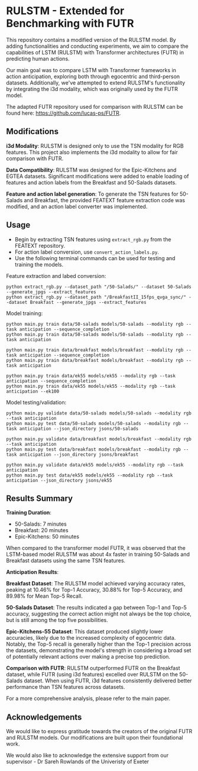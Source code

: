 # RULSTM - Extended for Benchmarking with FUTR

This repository contains a modified version of the RULSTM model. By adding functionalities and conducting  experiments, we aim to compare the capabilities of LSTM (RULSTM) with Transformer architectures (FUTR) in predicting human actions.

Our main goal was to compare LSTM with Transformer frameworks in action anticipation, exploring both through egocentric and third-person datasets. Additionally, we've attempted to extend RULSTM's functionality by integrating the i3d modality, which was originally used by the FUTR model.

The adapted FUTR repository used for comparison with RULSTM can be found here: https://github.com/lucas-ps/FUTR.

## Modifications

**i3d Modality**: RULSTM is designed only to use the TSN modality for RGB features. This project also implements the i3d modality to allow for fair comparison with FUTR.

**Data Compatibility**: RULSTM was designed for the Epic-Kitchens and EGTEA datasets. Significant modifications were added to enable loading of features and action labels from the Breakfast and 50-Salads datasets.

**Feature and action label generation**: To generate the TSN features for 50-Salads and Breakfast, the provided FEATEXT feature extraction code was modified, and an action label converter was implemented.

## Usage

- Begin by extracting TSN features using `extract_rgb.py` from the FEATEXT repository.
- For action label conversion, use `convert_action_labels.py`.
- Use the following terminal commands can be used for testing and training the models.

Feature extraction and labed conversion:
```
python extract_rgb.py --dataset_path "/50-Salads/" --dataset 50-Salads --generate_jpgs --extract_features 
python extract_rgb.py --dataset_path "/BreakfastII_15fps_qvga_sync/" --dataset Breakfast --generate_jpgs --extract_features
```

Model training:
```
python main.py train data/50-salads models/50-salads --modality rgb --task anticipation --sequence_completion 
python main.py train data/50-salads models/50-salads --modality rgb --task anticipation 

python main.py train data/breakfast models/breakfast --modality rgb --task anticipation --sequence_completion 
python main.py train data/breakfast models/breakfast --modality rgb --task anticipation 

python main.py train data/ek55 models/ek55 --modality rgb --task anticipation --sequence_completion 
python main.py train data/ek55 models/ek55 --modality rgb --task anticipation --ek100 
```

Model testing/validation:
```
python main.py validate data/50-salads models/50-salads --modality rgb --task anticipation 
python main.py test data/50-salads models/50-salads --modality rgb --task anticipation --json_directory jsons/50-salads

python main.py validate data/breakfast models/breakfast --modality rgb --task anticipation 
python main.py test data/breakfast models/breakfast --modality rgb --task anticipation --json_directory jsons/breakfast

python main.py validate data/ek55 models/ek55 --modality rgb --task anticipation 
python main.py test data/ek55 models/ek55 --modality rgb --task anticipation --json_directory jsons/ek55
```

## Results Summary

**Training Duration**:
- 50-Salads: 7 minutes
- Breakfast: 20 minutes
- Epic-Kitchens: 50 minutes

When compared to the transformer model FUTR, it was observed that the LSTM-based model RULSTM was about 4x faster in training 50-Salads and Breakfast datasets using the same TSN features.

**Anticipation Results**:

**Breakfast Dataset**: The RULSTM model achieved varying accuracy rates, peaking at 10.46% for Top-1 Accuracy, 30.88% for Top-5 Accuracy, and 89.98% for Mean Top-5 Recall.
   
**50-Salads Dataset**: The results indicated a gap between Top-1 and Top-5 accuracy, suggesting the correct action might not always be the top choice, but is still among the top five possibilities.
   
**Epic-Kitchens-55 Dataset**: This dataset produced slightly lower accuracies, likely due to the increased complexity of egocentric data. Notably, the Top-5 recall is generally higher than the Top-1 precision across the datasets, demonstrating the model's strength in considering a broad set of potentially relevant actions over making a precise top prediction.

**Comparison with FUTR**: 
RULSTM outperformed FUTR on the Breakfast dataset, while FUTR (using i3d features) excelled over RULSTM on the 50-Salads dataset. When using FUTR, i3d features consistently delivered better performance than TSN features across datasets.

For a more comprehensive analysis, please refer to the main paper.

## Acknowledgements

We would like to express gratitude towards the creators of the original FUTR and RULSTM models. Our modifications are built upon their foundational work.

We would also like to acknowledge the extensive support from our supervisor - Dr Sareh Rowlands of the Univeristy of Exeter
